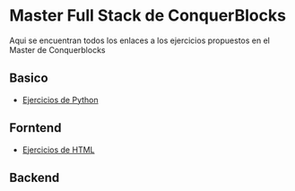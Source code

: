 # Master Full Stack de ConquerBlocks
Aqui se encuentran todos los enlaces a los ejercicios propuestos en el Master de Conquerblocks

## Basico
- [Ejercicios de Python](https://github.com/JC-Estremera/Python-Ejercicios)

## Forntend
- [Ejercicios de HTML](https://github.com/JC-Estremera/HTML-Ejercicios)

## Backend

